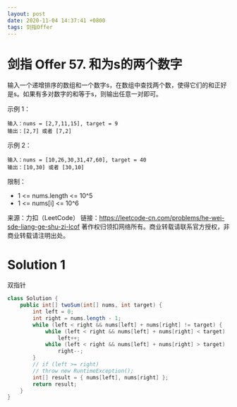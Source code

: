 ```yaml
---
layout: post
date: 2020-11-04 14:37:41 +0800
tags: 剑指Offer
---
```


# 剑指 Offer 57. 和为s的两个数字

输入一个递增排序的数组和一个数字s，在数组中查找两个数，使得它们的和正好是s。如果有多对数字的和等于s，则输出任意一对即可。

示例 1：
```
输入：nums = [2,7,11,15], target = 9
输出：[2,7] 或者 [7,2]
```
示例 2：
```
输入：nums = [10,26,30,31,47,60], target = 40
输出：[10,30] 或者 [30,10]
```
限制：
+ 1 <= nums.length <= 10^5
+ 1 <= nums[i] <= 10^6

来源：力扣（LeetCode）
链接：https://leetcode-cn.com/problems/he-wei-sde-liang-ge-shu-zi-lcof
著作权归领扣网络所有。商业转载请联系官方授权，非商业转载请注明出处。

# Solution 1
双指针  
``` java
class Solution {
    public int[] twoSum(int[] nums, int target) {
        int left = 0;
        int right = nums.length - 1;
        while (left < right && nums[left] + nums[right] != target) {
            while (left < right && nums[left] + nums[right] < target)
                left++;
            while (left < right && nums[left] + nums[right] > target)
                right--;
        }
        // if (left >= right)
        // throw new RuntimeException();
        int[] result = { nums[left], nums[right] };
        return result;
    }
}
```